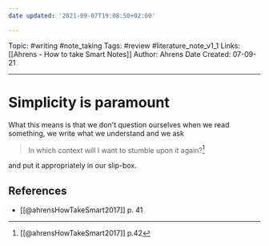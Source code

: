 ```yaml
---
date updated: '2021-09-07T19:08:50+02:00'

---
```


Topic: #writing #note_taking
Tags: #review #literature_note_v1_1
Links: [[Ahrens - How to take Smart Notes]]
Author: Ahrens
Date Created: 07-09-21

---

# Simplicity is paramount

What this means is that we don't question ourselves when we read something, we write what we understand and we ask

> In which context will I want to stumble upon it again?[^1]

and put it appropriately in our slip-box.

## References

- [[@ahrensHowTakeSmart2017]] p. 41

[^1]: [[@ahrensHowTakeSmart2017]] p.42
